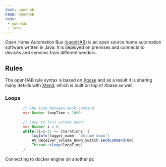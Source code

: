 ```yaml
---
tool: openhab 
name: OpenHAB
tags:
 - openhab
 - java
--- 
```


Open Home Automation Bus ([openHAB](https://www.openhab.org/)) is an open source home automation software written in Java. 
It is deployed on premises and connects to devices and services from different vendors.
<!--more-->
## Rules

The openHAB rule syntax is based on [Xbase](https://www.eclipse.org/Xtext/#xbase) and as a result it is sharing many details with [Xtend](https://www.eclipse.org/xtend/), which is built on top of Xbase as well.

### Loops

```java
        // The time between each command
        var Number loopTime = 1000
        
        // Loop to Turn volume down
        var Number i = 0
        while((i=i-1) >= iterations) {
            logInfo(logger_name, "Volume down")
            AV_Receiver_Volume_Down_Switch.sendCommand(ON)
            Thread::sleep(loopTime)
        }
```



Connecting to docker engine on another pc
